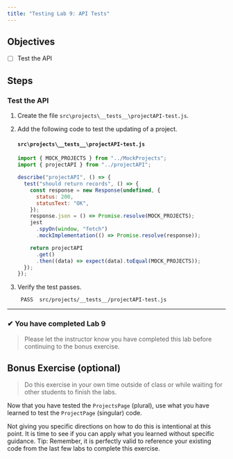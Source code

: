 ```yaml
---
title: "Testing Lab 9: API Tests"
---
```


## Objectives

- [ ] Test the API

## Steps

### Test the API

1. Create the file `src\projects\__tests__\projectAPI-test.js`.
1. Add the following code to test the updating of a project.

   #### `src\projects\__tests__\projectAPI-test.js`

   ```js
   import { MOCK_PROJECTS } from "../MockProjects";
   import { projectAPI } from "../projectAPI";

   describe("projectAPI", () => {
     test("should return records", () => {
       const response = new Response(undefined, {
         status: 200,
         statusText: "OK",
       });
       response.json = () => Promise.resolve(MOCK_PROJECTS);
       jest
         .spyOn(window, "fetch")
         .mockImplementation(() => Promise.resolve(response));

       return projectAPI
         .get()
         .then((data) => expect(data).toEqual(MOCK_PROJECTS));
     });
   });
   ```

1. Verify the test passes.

   ```shell
    PASS  src/projects/__tests__/projectAPI-test.js
   ```

---

### &#10004; You have completed Lab 9

> Please let the instructor know you have completed this lab before continuing to the bonus exercise.

## Bonus Exercise (optional)

> Do this exercise in your own time outside of class or while waiting for other students to finish the labs.

Now that you have tested the `ProjectsPage` (plural), use what you have learned to test the `ProjectPage` (singular) code.

Not giving you specific directions on how to do this is intentional at this point. It is time to see if you can apply what you learned without specific guidance. Tip: Remember, it is perfectly valid to reference your existing code from the last few labs to complete this exercise.
